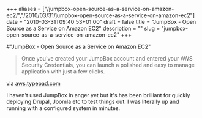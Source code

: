 +++
aliases = ["/jumpbox-open-source-as-a-service-on-amazon-ec2/","/2010/03/31/jumpbox-open-source-as-a-service-on-amazon-ec2"]
date = "2010-03-31T09:40:53+01:00"
draft = false
title = "JumpBox - Open Source as a Service on Amazon EC2"
description = ""
slug = "jumpbox-open-source-as-a-service-on-amazon-ec2"
+++

#"JumpBox - Open Source as a Service on Amazon EC2"


 <div class="posterous_bookmarklet_entry">
 <blockquote class="posterous_short_quote">Once you've created your JumpBox account and entered your AWS Security Credentials, you can launch a polished and easy to manage application with just a few clicks.</blockquote>

<div class="posterous_quote_citation">via <a href="http://aws.typepad.com/aws/2010/03/jumpbox-jumps-ahead-open-source-as-a-service-on-amazon-ec2.html?utm_source=feedburner&amp;utm_medium=feed&amp;utm_campaign=Feed%3A+AmazonWebServicesBlog+%28Amazon+Web+Services+Blog%29&amp;utm_content=Google+Reader">aws.typepad.com</a></div>
 <p>I haven't used JumpBox in anger yet but it's has been brilliant for quickly deploying Drupal, Joomla etc to test things out. I was literally up and running with a configured system in minutes.</p></div>
 